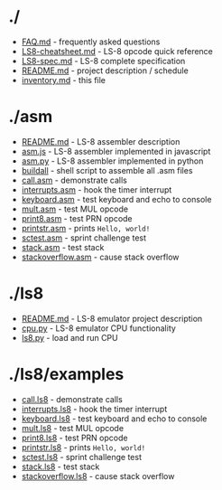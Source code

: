 # ./
- [FAQ.md](./FAQ.md) - frequently asked questions
- [LS8-cheatsheet.md](./LS8-cheatsheet.md) - LS-8 opcode quick reference
- [LS8-spec.md](./LS8-spec.md) - LS-8 complete specification
- [README.md](./README.md) - project description / schedule
- [inventory.md](./inventory.md) - this file

# ./asm
- [README.md](./asm/README.md) - LS-8 assembler description
- [asm.js](./asm/asm.js) - LS-8 assembler implemented in javascript
- [asm.py](./asm/asm.py) - LS-8 assembler implemented in python
- [buildall](./asm/buildall) - shell script to assemble all .asm files
- [call.asm](./asm/call.asm) - demonstrate calls
- [interrupts.asm](./asm/interrupts.asm) - hook the timer interrupt
- [keyboard.asm](./asm/keyboard.asm) - test keyboard and echo to console
- [mult.asm](./asm/mult.asm) - test MUL opcode
- [print8.asm](./asm/print8.asm) - test PRN opcode
- [printstr.asm](./asm/printstr.asm) - prints `Hello, world!`
- [sctest.asm](./asm/sctest.asm) - sprint challenge test
- [stack.asm](./asm/stack.asm) - test stack
- [stackoverflow.asm](./asm/stackoverflow.asm) - cause stack overflow

# ./ls8
- [README.md](./ls8/README.md) - LS-8 emulator project description
- [cpu.py](./ls8/cpu.py) - LS-8 emulator CPU functionality
- [ls8.py](./ls8/ls8.py) - load and run CPU

# ./ls8/examples
- [call.ls8](./ls8/examples/call.ls8) - demonstrate calls
- [interrupts.ls8](./ls8/examples/interrupts.ls8) - hook the timer interrupt
- [keyboard.ls8](./ls8/examples/keyboard.ls8) - test keyboard and echo to console
- [mult.ls8](./ls8/examples/mult.ls8) - test MUL opcode
- [print8.ls8](./ls8/examples/print8.ls8) - test PRN opcode
- [printstr.ls8](./ls8/examples/printstr.ls8) - prints `Hello, world!`
- [sctest.ls8](./ls8/examples/sctest.ls8) - sprint challenge test
- [stack.ls8](./ls8/examples/stack.ls8) - test stack
- [stackoverflow.ls8](./ls8/examples/stackoverflow.ls8) - cause stack overflow
